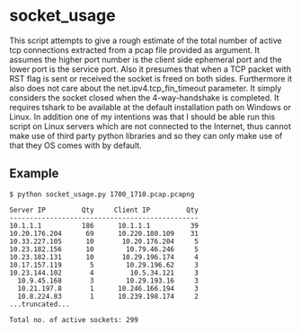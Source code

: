 # socket_usage
This script attempts to give a rough estimate of the total number of active tcp connections
extracted from a pcap file provided as argument. It assumes the higher port number is the 
client side ephemeral port and the lower port is the service port. Also it presumes that when
a TCP packet with RST flag is sent or received the socket is freed on both sides. Furthermore
it also does not care about the net.ipv4.tcp_fin_timeout parameter. It simply considers the socket
closed when the 4-way-handshake is completed. It requires tshark to be available at the default
installation path on Windows or Linux. In addition one of my intentions was that I should be able
run this script on Linux servers which are not connected to the Internet, thus cannot make use of
third party python libraries and so they can only make use of that they OS comes with by default.

## Example

```
$ python socket_usage.py 1700_1710.pcap.pcapng

Server IP         Qty     Client IP         Qty
-----------------------------------------------
10.1.1.1          186      10.1.1.1          39
10.20.176.204      69      10.220.180.109    31
10.33.227.105      10       10.20.176.204     5
10.23.182.156      10        10.79.46.246     5
10.23.182.131      10       10.29.196.174     4
10.17.157.119       5        10.29.196.62     3
10.23.144.102       4         10.5.34.121     3
  10.9.45.168       3        10.29.193.16     3
  10.21.197.8       1      10.246.166.194     3
  10.8.224.83       1      10.239.198.174     2
...truncated...

Total no. of active sockets: 299

```
